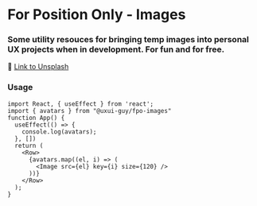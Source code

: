 # For Position Only - Images
### Some utility resouces for bringing temp images into personal UX projects when in development. For fun and for free.

:rocket: [Link to Unsplash](https://unsplash.com)

### Usage

```JSX
import React, { useEffect } from 'react';
import { avatars } from "@uxui-guy/fpo-images"
function App() {
  useEffect(() => {
    console.log(avatars);
  }, [])
  return (
    <Row>
      {avatars.map((el, i) => (
        <Image src={el} key={i} size={120} />
      ))}
    </Row>
  );
}
```

